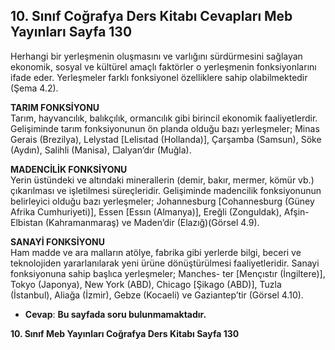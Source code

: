 ## 10. Sınıf Coğrafya Ders Kitabı Cevapları Meb Yayınları Sayfa 130

Herhangi bir yerleşmenin oluşmasını ve varlığını sürdürmesini sağlayan ekonomik, sosyal ve kültürel amaçlı faktörler o yerleşmenin fonksiyonlarını ifade eder. Yerleşmeler farklı fonksiyonel özelliklere sahip olabilmektedir (Şema 4.2).

**TARIM FONKSİYONU**  
 Tarım, hayvancılık, balıkçılık, ormancılık gibi birincil ekonomik faaliyetlerdir. Gelişiminde tarım fonksiyonunun ön planda olduğu bazı yerleşmeler; Minas Gerais (Brezilya), Lelystad [Lelisıtad (Hollanda)], Çarşamba (Samsun), Söke (Aydın), Salihli (Manisa), □alyan’dır (Muğla).

**MADENCİLİK FONKSİYONU**  
 Yerin üstündeki ve altındaki minerallerin (demir, bakır, mermer, kömür vb.) çıkarılması ve işletilmesi süreçleridir. Gelişiminde madencilik fonksiyonunun belirleyici olduğu bazı yerleşmeler; Johannesburg [Cohannesburg (Güney Afrika Cumhuriyeti)], Essen [Essın (Almanya)], Ereğli (Zonguldak), Afşin-Elbistan (Kahramanmaraş) ve Maden’dir (Elazığ)(Görsel 4.9).

**SANAYİ FONKSİYONU**  
 Ham madde ve ara malların atölye, fabrika gibi yerlerde bilgi, beceri ve teknolojiden yararlanılarak yeni ürüne dönüştürülmesi faaliyetleridir. Sanayi fonksiyonuna sahip başlıca yerleşmeler; Manches- ter [Mençıstır (İngiltere)], Tokyo (Japonya), New York (ABD), Chicago [Şikago (ABD)], Tuzla (İstanbul), Aliağa (İzmir), Gebze (Kocaeli) ve Gaziantep’tir (Görsel 4.10).

* **Cevap**: **Bu sayfada soru bulunmamaktadır.**

**10. Sınıf Meb Yayınları Coğrafya Ders Kitabı Sayfa 130**